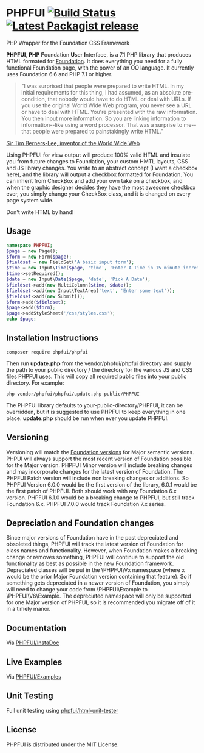 # PHPFUI [![Build Status](https://travis-ci.org/phpfui/phpfui.png?branch=master)](https://travis-ci.org/phpfui/phpfui) [![Latest Packagist release](https://img.shields.io/packagist/v/phpfui/phpfui.svg)](https://packagist.org/packages/phpfui/phpfui)

PHP Wrapper for the Foundation CSS Framework

**PHPFUI**, **PHP** **F**oundation **U**ser **I**nterface, is a 7.1 PHP library that produces HTML formated for [Foundation](https://get.foundation/sites/docs/).  It does everything you need for a fully functional Foundation page, with the power of an OO language. It currently uses Foundation 6.6 and PHP 7.1 or higher.

> "I was surprised that people were prepared to write HTML. In my initial requirements for this thing, I had assumed, as an absolute pre-condition, that nobody would have to do HTML or deal with URLs. If you use the original World Wide Web program, you never see a URL or have to deal with HTML. You're presented with the raw information. You then input more information. So you are linking information to information--like using a word processor. That was a surprise to me--that people were prepared to painstakingly write HTML."

[Sir Tim Berners-Lee, inventor of the World Wide Web](http://web.archive.org/web/20050831085206/http://www.w3journal.com/3/s1.interview.html)

Using PHPFUI for view output will produce 100% valid HTML and insulate you from future changes to Foundation, your custom HMTL layouts, CSS and JS library changes. You write to an abstract concept (I want a checkbox here), and the library will output a checkbox formatted for Foundation. You can inherit from CheckBox and add your own take on a checkbox, and when the graphic designer decides they have the most awesome checkbox ever, you simply change your CheckBox class, and it is changed on every page system wide.

Don't write HTML by hand!

## Usage
```PHP
namespace PHPFUI;
$page = new Page();
$form = new Form($page);
$fieldset = new FieldSet('A basic input form');
$time = new Input\Time($page, 'time', 'Enter A Time in 15 minute increments');
$time->setRequired();
$date = new Input\Date($page, 'date', 'Pick A Date');
$fieldset->add(new MultiColumn($time, $date));
$fieldset->add(new Input\TextArea('text', 'Enter some text'));
$fieldset->add(new Submit());
$form->add($fieldset);
$page->add($form);
$page->addStyleSheet('/css/styles.css');
echo $page;
```

## Installation Instructions

    composer require phpfui/phpfui

Then run **update.php** from the vendor/phpfui/phpfui directory and supply the path to your public directory / the directory for the various JS and CSS files PHPFUI uses. This will copy all required public files into your public directory. For example:

    php vendor/phpfui/phpfui/update.php public/PHPFUI

The PHPFUI library defaults to your-public-directory/PHPFUI, it can be overridden, but it is suggested to use PHPFUI to keep everything in one place. **update.php** should be run when ever you update PHPFUI.

## Versioning

Versioning will match the [Foundation versions](https://github.com/foundation/foundation-sites/releases) for Major semantic versions. PHPUI will always support the most recent version of Foundation possible for the Major version. PHPFUI Minor version will include breaking changes and may incorporate changes for the latest version of Foundation. The PHPFUI Patch version will include non breaking changes or additions.  So PHPFUI Version 6.0.0 would be the first version of the library, 6.0.1 would be the first patch of PHPFUI. Both should work with any Foundation 6.x version.  PHPFUI 6.1.0 would be a breaking change to PHPFUI, but still track Foundation 6.x.  PHPFUI 7.0.0 would track Foundation 7.x series.

## Depreciation and Foundation changes

Since major versions of Foundation have in the past depreciated and obsoleted things, PHPFUI will track the latest version of Foundation for class names and functionality. However, when Foundation makes a breaking change or removes something, PHPFUI will continue to support the old functionality as best as possible in the new Foundation framework. Depreciated classes will be put in the \PHPFUI\Vx namespace (where x would be the prior Major Foundation version containing that feature). So if something gets depreciated in a newer version of Foundation, you simply will need to change your code from \PHPFUI\Example to \PHPFUI\V6\Example.  The depreciated namespace will only be supported for one Major version of PHPFUI, so it is recommended you migrate off of it in a timely manor.

## Documentation
Via [PHPFUI/InstaDoc](http://phpfui.com/?n=PHPFUI)

## Live Examples
Via [PHPFUI/Examples](http://phpfui.com/Examples/index.php)

## Unit Testing
Full unit testing using [phpfui/html-unit-tester](https://packagist.org/packages/phpfui/html-unit-tester)

## License
PHPFUI is distributed under the MIT License.
